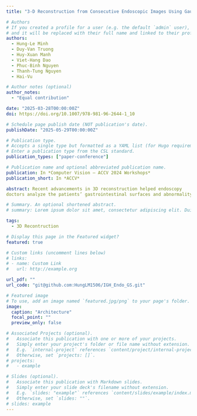 ```yaml
---
title: "3-D Reconstruction from Consecutive Endoscopic Images Using Gaussian Splatting"

# Authors
# If you created a profile for a user (e.g. the default `admin` user), write the username (folder name) here
# and it will be replaced with their full name and linked to their profile.
authors:
  - Hung-Le Minh
  - Duy-Van Truong
  - Huy-Xuan Manh
  - Viet-Hang Dao
  - Phuc-Binh Nguyen
  - Thanh-Tung Nguyen
  - Hai-Vu

# Author notes (optional)
author_notes:
  - "Equal contribution"

date: "2025-03-28T00:00:00Z"
doi: https://doi.org/10.1007/978-981-96-2644-1_10

# Schedule page publish date (NOT publication's date).
publishDate: "2025-05-29T00:00:00Z"

# Publication type.
# Accepts a single type but formatted as a YAML list (for Hugo requirements).
# Enter a publication type from the CSL standard.
publication_types: ["paper-conference"]

# Publication name and optional abbreviated publication name.
publication: In *Computer Vision – ACCV 2024 Workshops*
publication_short: In *ACCV*

abstract: Recent advancements in 3D reconstruction helped endoscopy
doctors analyze the patients’ gastrointestinal surfaces and abnormality detections. In this work, we expand this development further with a reconstruction method based on both classic techniques like structure from motion and recent advanced techniques like neural radiation fields and Gaussian splatting with new Gaussian encoding-decoding modules. In addition, an unique dataset was collected with some videos from daily endoscopy examinations. This development helped us achieve better reconstruction results and lower training time compared to existing methods.

# Summary. An optional shortened abstract.
# summary: Lorem ipsum dolor sit amet, consectetur adipiscing elit. Duis posuere tellus ac convallis placerat. Proin tincidunt magna sed ex sollicitudin condimentum.

tags:
  - 3D Recontruction 

# Display this page in the Featured widget?
featured: true

# Custom links (uncomment lines below)
# links:
# - name: Custom Link
#   url: http://example.org

url_pdf: ""
url_code: "git@github.com:HungLM1506/IGH_Endo_GS.git"

# Featured image
# To use, add an image named `featured.jpg/png` to your page's folder.
image:
  caption: "Architecture"
  focal_point: ""
  preview_only: false

# Associated Projects (optional).
#   Associate this publication with one or more of your projects.
#   Simply enter your project's folder or file name without extension.
#   E.g. `internal-project` references `content/project/internal-project/index.md`.
#   Otherwise, set `projects: []`.
# projects:
#   - example

# Slides (optional).
#   Associate this publication with Markdown slides.
#   Simply enter your slide deck's filename without extension.
#   E.g. `slides: "example"` references `content/slides/example/index.md`.
#   Otherwise, set `slides: ""`.
# slides: example
---
```


<!-- {{% callout note %}}
Click the _Cite_ button above to demo the feature to enable visitors to import publication metadata into their reference management software.
{{% /callout %}}

{{% callout note %}}
Create your slides in Markdown - click the _Slides_ button to check out the example.
{{% /callout %}}

Add the publication's **full text** or **supplementary notes** here. You can use rich formatting such as including [code, math, and images](https://docs.hugoblox.com/content/writing-markdown-latex/). -->
